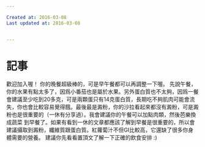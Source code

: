 ```yaml
---

Created at: 2016-03-08
Last updated at: 2016-03-08


---
```


# 記事


歡迎加入喔！
你的晚餐超級棒的，可是早午餐都可以再調整一下喔。
先說午餐，你的水果有點太多了，因爲小番茄也是屬於水果。另外蛋白質也不太夠，因爲一餐會建議至少吃到20多克，可是兩顆蛋只有14克蛋白質，長期吃不夠肌肉可能會流失，你也會比較容易覺得餓。最後最是澱粉，你的沙拉看起來都沒有澱粉，可是澱粉也是很重要的（一休有分享過）。我會建議你的午餐可以加點肉類，然後芭樂換成蔬菜
到早餐了。如果有看到一休的文章都應該了解到早餐是很重要的，所以會建議攝取到澱粉，纖維質跟蛋白質。紅蘿蔔汁不但GI比較高，它還缺了很多你身體需要的營養。
建議你先看看置頂文了解一下正確的飲食安排 :)

